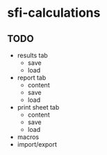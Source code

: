 # sfi-calculations

## TODO
* results tab
  * save
  * load
* report tab
  * content
  * save
  * load
* print sheet tab
  * content
  * save
  * load
* macros
* import/export
